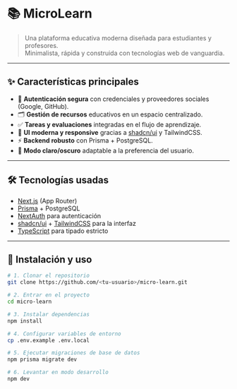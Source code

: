 # 📚 MicroLearn

> Una plataforma educativa moderna diseñada para estudiantes y profesores.  
> Minimalista, rápida y construida con tecnologías web de vanguardia.

---

## ✨ Características principales

- 🔐 **Autenticación segura** con credenciales y proveedores sociales (Google, GitHub).
- 🗂️ **Gestión de recursos** educativos en un espacio centralizado.
- ✅ **Tareas y evaluaciones** integradas en el flujo de aprendizaje.
- 🎨 **UI moderna y responsive** gracias a [shadcn/ui](https://ui.shadcn.com/) y TailwindCSS.
- ⚡ **Backend robusto** con Prisma + PostgreSQL.
- 🌙 **Modo claro/oscuro** adaptable a la preferencia del usuario.

---

## 🛠️ Tecnologías usadas

- [Next.js](https://nextjs.org/) (App Router)
- [Prisma](https://www.prisma.io/) + PostgreSQL
- [NextAuth](https://next-auth.js.org/) para autenticación
- [shadcn/ui](https://ui.shadcn.com/) + [TailwindCSS](https://tailwindcss.com/) para la interfaz
- [TypeScript](https://www.typescriptlang.org/) para tipado estricto

---

## 🚀 Instalación y uso

```bash
# 1. Clonar el repositorio
git clone https://github.com/<tu-usuario>/micro-learn.git

# 2. Entrar en el proyecto
cd micro-learn

# 3. Instalar dependencias
npm install

# 4. Configurar variables de entorno
cp .env.example .env.local

# 5. Ejecutar migraciones de base de datos
npm prisma migrate dev

# 6. Levantar en modo desarrollo
npm dev
